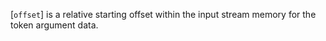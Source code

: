[`offset`] is a relative starting offset within the input stream
memory for the token argument data.